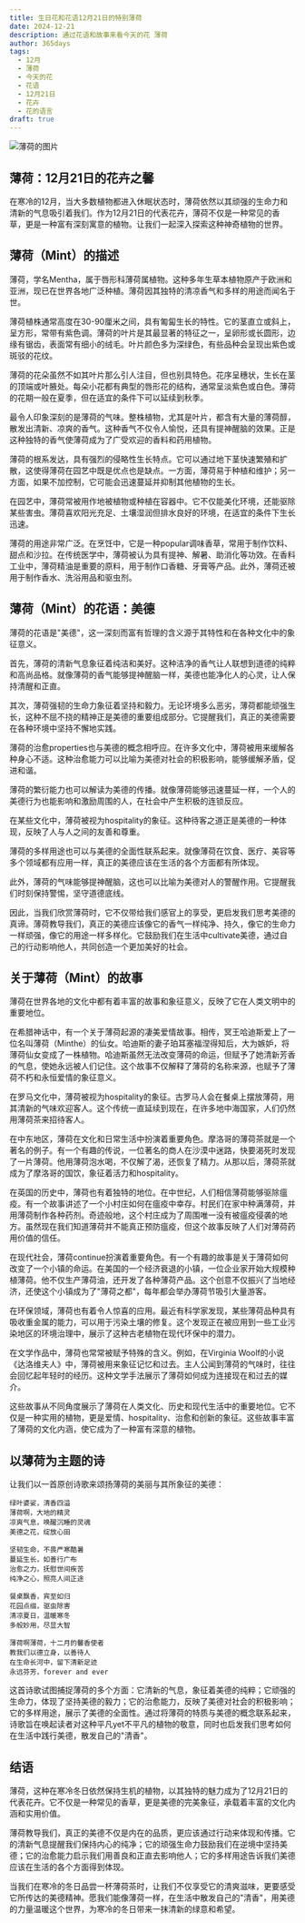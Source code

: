 ```yaml
---
title: 生日花和花语12月21日的特别薄荷
date: 2024-12-21
description: 通过花语和故事来看今天的花 薄荷
author: 365days
tags:
  - 12月
  - 薄荷
  - 今天的花
  - 花语
  - 12月21日
  - 花卉
  - 花的语言
draft: true
---
```



![薄荷的图片](#center)


## 薄荷：12月21日的花卉之馨

在寒冷的12月，当大多数植物都进入休眠状态时，薄荷依然以其顽强的生命力和清新的气息吸引着我们。作为12月21日的代表花卉，薄荷不仅是一种常见的香草，更是一种富有深刻寓意的植物。让我们一起深入探索这种神奇植物的世界。

## 薄荷（Mint）的描述

薄荷，学名Mentha，属于唇形科薄荷属植物。这种多年生草本植物原产于欧洲和亚洲，现已在世界各地广泛种植。薄荷因其独特的清凉香气和多样的用途而闻名于世。

薄荷植株通常高度在30-90厘米之间，具有匍匐生长的特性。它的茎直立或斜上，呈方形，常带有紫色调。薄荷的叶片是其最显著的特征之一，呈卵形或长圆形，边缘有锯齿，表面常有细小的绒毛。叶片颜色多为深绿色，有些品种会呈现出紫色或斑驳的花纹。

薄荷的花朵虽然不如其叶片那么引人注目，但也别具特色。花序呈穗状，生长在茎的顶端或叶腋处。每朵小花都有典型的唇形花的结构，通常呈淡紫色或白色。薄荷的花期一般在夏季，但在适宜的条件下可以延续到秋季。

最令人印象深刻的是薄荷的气味。整株植物，尤其是叶片，都含有大量的薄荷醇，散发出清新、凉爽的香气。这种香气不仅令人愉悦，还具有提神醒脑的效果。正是这种独特的香气使薄荷成为了广受欢迎的香料和药用植物。

薄荷的根系发达，具有强烈的侵略性生长特点。它可以通过地下茎快速繁殖和扩散，这使得薄荷在园艺中既是优点也是缺点。一方面，薄荷易于种植和维护；另一方面，如果不加控制，它可能会迅速蔓延并抑制其他植物的生长。

在园艺中，薄荷常被用作地被植物或种植在容器中。它不仅能美化环境，还能驱除某些害虫。薄荷喜欢阳光充足、土壤湿润但排水良好的环境，在适宜的条件下生长迅速。

薄荷的用途非常广泛。在烹饪中，它是一种popular调味香草，常用于制作饮料、甜点和沙拉。在传统医学中，薄荷被认为具有提神、解暑、助消化等功效。在香料工业中，薄荷精油是重要的原料，用于制作口香糖、牙膏等产品。此外，薄荷还被用于制作香水、洗浴用品和驱虫剂。

## 薄荷（Mint）的花语：美德

薄荷的花语是"美德"，这一深刻而富有哲理的含义源于其特性和在各种文化中的象征意义。

首先，薄荷的清新气息象征着纯洁和美好。这种洁净的香气让人联想到道德的纯粹和高尚品格。就像薄荷的香气能够提神醒脑一样，美德也能净化人的心灵，让人保持清醒和正直。

其次，薄荷强韧的生命力象征着坚持和毅力。无论环境多么恶劣，薄荷都能顽强生长，这种不屈不挠的精神正是美德的重要组成部分。它提醒我们，真正的美德需要在各种环境中坚持不懈地实践。

薄荷的治愈properties也与美德的概念相呼应。在许多文化中，薄荷被用来缓解各种身心不适。这种治愈能力可以比喻为美德对社会的积极影响，能够缓解矛盾，促进和谐。

薄荷的繁衍能力也可以解读为美德的传播。就像薄荷能够迅速蔓延一样，一个人的美德行为也能影响和激励周围的人，在社会中产生积极的连锁反应。

在某些文化中，薄荷被视为hospitality的象征。这种待客之道正是美德的一种体现，反映了人与人之间的友善和尊重。

薄荷的多样用途也可以与美德的全面性联系起来。就像薄荷在饮食、医疗、美容等多个领域都有应用一样，真正的美德应该在生活的各个方面都有所体现。

此外，薄荷的气味能够提神醒脑，这也可以比喻为美德对人的警醒作用。它提醒我们时刻保持警惕，坚守道德底线。

因此，当我们欣赏薄荷时，它不仅带给我们感官上的享受，更启发我们思考美德的真谛。薄荷教导我们，真正的美德应该像它的香气一样纯净、持久，像它的生命力一样顽强，像它的用途一样多样化。它鼓励我们在生活中cultivate美德，通过自己的行动影响他人，共同创造一个更加美好的社会。

## 关于薄荷（Mint）的故事

薄荷在世界各地的文化中都有着丰富的故事和象征意义，反映了它在人类文明中的重要地位。

在希腊神话中，有一个关于薄荷起源的凄美爱情故事。相传，冥王哈迪斯爱上了一位名叫薄荷（Minthe）的仙女。哈迪斯的妻子珀耳塞福涅得知后，大为嫉妒，将薄荷仙女变成了一株植物。哈迪斯虽然无法改变薄荷的命运，但赋予了她清新芳香的气息，使她永远被人们记住。这个故事不仅解释了薄荷的名称来源，也赋予了薄荷不朽和永恒爱情的象征意义。

在罗马文化中，薄荷被视为hospitality的象征。古罗马人会在餐桌上摆放薄荷，用其清新的气味欢迎客人。这个传统一直延续到现在，在许多地中海国家，人们仍然用薄荷茶来招待客人。

在中东地区，薄荷在文化和日常生活中扮演着重要角色。摩洛哥的薄荷茶就是一个著名的例子。有一个有趣的传说，一位著名的商人在沙漠中迷路，快要渴死时发现了一片薄荷。他用薄荷泡水喝，不仅解了渴，还恢复了精力。从那以后，薄荷茶就成为了摩洛哥的国饮，象征着活力和hospitality。

在英国的历史中，薄荷也有着独特的地位。在中世纪，人们相信薄荷能够驱除瘟疫。有一个故事讲述了一个小村庄如何在瘟疫中幸存。村民们在家中种满薄荷，并用薄荷制作各种药剂。奇迹般地，这个村庄成为了周围唯一没有被瘟疫侵袭的地方。虽然现在我们知道薄荷并不能真正预防瘟疫，但这个故事反映了人们对薄荷药用价值的信任。

在现代社会，薄荷continue扮演着重要角色。有一个有趣的故事是关于薄荷如何改变了一个小镇的命运。在美国的一个经济衰退的小镇，一位企业家开始大规模种植薄荷。他不仅生产薄荷油，还开发了各种薄荷产品。这个创意不仅振兴了当地经济，还使这个小镇成为了"薄荷之都"，每年都会举办薄荷节吸引大量游客。

在环保领域，薄荷也有着令人惊喜的应用。最近有科学家发现，某些薄荷品种具有吸收重金属的能力，可以用于污染土壤的修复。这个发现正在被应用到一些工业污染地区的环境治理中，展示了这种古老植物在现代环保中的潜力。

在文学作品中，薄荷也常常被赋予特殊的含义。例如，在Virginia Woolf的小说《达洛维夫人》中，薄荷被用来象征记忆和过去。主人公闻到薄荷的气味时，往往会回忆起年轻时的经历。这种文学手法展示了薄荷如何成为连接现在和过去的媒介。

这些故事从不同角度展示了薄荷在人类文化、历史和现代生活中的重要地位。它不仅是一种实用的植物，更是爱情、hospitality、治愈和创新的象征。这些故事丰富了薄荷的文化内涵，使它成为了一种富有深意的植物。

## 以薄荷为主题的诗

让我们以一首原创诗歌来颂扬薄荷的美丽与其所象征的美德：

```
绿叶婆娑，清香四溢
薄荷啊，大地的精灵
凉爽气息，唤醒沉睡的灵魂
美德之花，绽放心田

坚韧生命，不畏严寒酷暑
蔓延生长，如善行广布
治愈之力，抚慰世间疾苦
纯净之心，照亮人间正途

餐桌飘香，宾至如归
花园点缀，驱虫除害
清凉夏日，温暖寒冬
多般妙用，尽显大智

薄荷啊薄荷，十二月的馨香使者
教我们以德立身，以善待人
在生命长河中，留下清新足迹
永远芬芳，forever and ever
```

这首诗歌试图捕捉薄荷的多个方面：它清新的气息，象征着美德的纯粹；它顽强的生命力，体现了坚持美德的毅力；它的治愈能力，反映了美德对社会的积极影响；它的多样用途，展示了美德的全面性。通过将薄荷的特质与美德的概念联系起来，诗歌旨在唤起读者对这种平凡yet不平凡的植物的敬意，同时也启发我们思考如何在生活中践行美德，散发自己的"清香"。

## 结语

薄荷，这种在寒冷冬日依然保持生机的植物，以其独特的魅力成为了12月21日的代表花卉。它不仅是一种常见的香草，更是美德的完美象征，承载着丰富的文化内涵和实用价值。

薄荷教导我们，真正的美德不仅是内在的品质，更应该通过行动来体现和传播。它的清新气息提醒我们保持内心的纯净；它的顽强生命力鼓励我们在逆境中坚持美德；它的治愈能力启示我们用善良和正直去影响他人；它的多样用途告诉我们美德应该在生活的各个方面得到体现。

当我们在寒冷的冬日品尝一杯薄荷茶时，让我们不仅享受它的清爽滋味，更要感受它所传达的美德精神。愿我们能像薄荷一样，在生活中散发自己的"清香"，用美德的力量温暖这个世界，为寒冷的冬日带来一抹清新的绿意和希望。